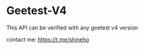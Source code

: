 # Geetest-V4

This API can be verified with any geetest v4 version

contact me: https://t.me/shineho

